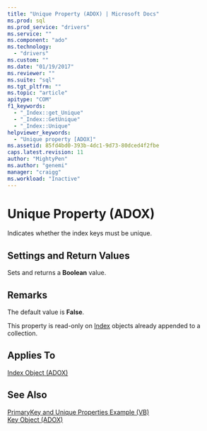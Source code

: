 ```yaml
---
title: "Unique Property (ADOX) | Microsoft Docs"
ms.prod: sql
ms.prod_service: "drivers"
ms.service: ""
ms.component: "ado"
ms.technology:
  - "drivers"
ms.custom: ""
ms.date: "01/19/2017"
ms.reviewer: ""
ms.suite: "sql"
ms.tgt_pltfrm: ""
ms.topic: "article"
apitype: "COM"
f1_keywords: 
  - "_Index::get_Unique"
  - "_Index::GetUnique"
  - "_Index::Unique"
helpviewer_keywords: 
  - "Unique property [ADOX]"
ms.assetid: 85fd4bd0-393b-4dc1-9d73-80dced4f2fbe
caps.latest.revision: 11
author: "MightyPen"
ms.author: "genemi"
manager: "craigg"
ms.workload: "Inactive"
---
```

# Unique Property (ADOX)
Indicates whether the index keys must be unique.  
  
## Settings and Return Values  
 Sets and returns a **Boolean** value.  
  
## Remarks  
 The default value is **False**.  
  
 This property is read-only on [Index](../../../ado/reference/adox-api/index-object-adox.md) objects already appended to a collection.  
  
## Applies To  
 [Index Object (ADOX)](../../../ado/reference/adox-api/index-object-adox.md)  
  
## See Also  
 [PrimaryKey and Unique Properties Example (VB)](../../../ado/reference/adox-api/primarykey-and-unique-properties-example-vb.md)   
 [Key Object (ADOX)](../../../ado/reference/adox-api/key-object-adox.md)
